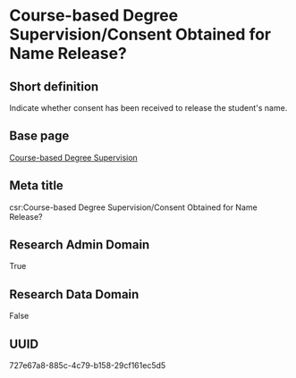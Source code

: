 # Course-based Degree Supervision/Consent Obtained for Name Release?
## Short definition
Indicate whether consent has been received to release the student's name.
## Base page
[Course-based Degree Supervision](https://github.com/EuroCRIS/CASRAI-Dictionairies/blob/main/Objects/Course-based%20Degree%20Supervision.md)
## Meta title
csr:Course-based Degree Supervision/Consent Obtained for Name Release?
## Research Admin Domain
True
## Research Data Domain
False
## UUID
727e67a8-885c-4c79-b158-29cf161ec5d5
